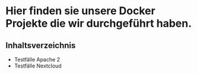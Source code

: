 # Hier finden sie unsere Docker Projekte die wir durchgeführt haben.

##  Inhaltsverzeichnis
* Testfälle Apache 2
* Testfälle Nextcloud

